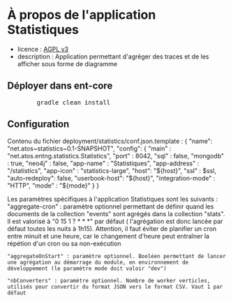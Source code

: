 # À propos de l'application Statistiques

* licence : [AGPL v3](http://www.gnu.org/licenses/agpl.txt)
* description : Application permettant d'agréger des traces et de les afficher sous forme de diagramme


## Déployer dans ent-core
<pre>
		gradle clean install
</pre>


## Configuration
Contenu du fichier deployment/statistics/conf.json.template :
{
  "name": "net.atos~statistics~0.1-SNAPSHOT",
  "config": {
    "main" : "net.atos.entng.statistics.Statistics",
    "port" : 8042,
    "sql" : false,
    "mongodb" : true,
    "neo4j" : false,
    "app-name" : "Statistiques",
    "app-address" : "/statistics",
    "app-icon" : "statistics-large",
    "host": "${host}",
    "ssl" : $ssl,
    "auto-redeploy": false,
    "userbook-host": "${host}",
    "integration-mode" : "HTTP",
    "mode" : "${mode}"
    }
}


Les paramètres spécifiques à l'application Statistiques sont les suivants :
	"aggregate-cron" : paramètre optionnel permettant de définir quand les documents de la collection "events" sont agrégés dans la collection "stats". Il est valorisé à "0 15 1 ? * * *" par défaut ( l'agrégation est donc lancée par défaut toutes les nuits à 1h15). Attention, il faut éviter de planifier un cron entre minuit et une heure, car le changement d'heure peut entraîner la répétion d'un cron ou sa non-exécution 

	"aggregateOnStart" : paramètre optionnel. Booléen permettant de lancer une agrégation au démarrage du module, en environnement de développement (le paramètre mode doit valoir "dev")

    "nbConverters" : paramètre optionnel. Nombre de worker verticles, utilisés pour convertir du format JSON vers le format CSV. Vaut 1 par défaut